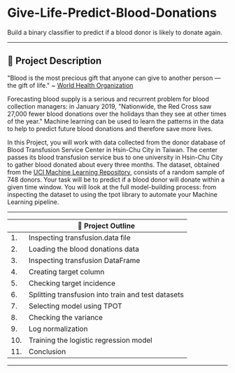 # Give-Life-Predict-Blood-Donations
Build a binary classifier to predict if a blood donor is likely to donate again.

--------

## 📌 Project Description
"Blood is the most precious gift that anyone can give to another person — the gift of life." ~ [World Health Organization](https://www.who.int/news-room/questions-and-answers/item/blood-products-why-should-i-donate-blood)

Forecasting blood supply is a serious and recurrent problem for blood collection managers: in January 2019, "Nationwide, the Red Cross saw 27,000 fewer blood donations over the holidays than they see at other times of the year." Machine learning can be used to learn the patterns in the data to help to predict future blood donations and therefore save more lives.

In this Project, you will work with data collected from the donor database of Blood Transfusion Service Center in Hsin-Chu City in Taiwan. The center passes its blood transfusion service bus to one university in Hsin-Chu City to gather blood donated about every three months. The dataset, obtained from the [UCI Machine Learning Repository](https://archive.ics.uci.edu/ml/datasets/Blood+Transfusion+Service+Center), consists of a random sample of 748 donors. Your task will be to predict if a blood donor will donate within a given time window. You will look at the full model-building process: from inspecting the dataset to using the tpot library to automate your Machine Learning pipeline.



------




||🎯 Project Outline|
|--|--|
|1. |Inspecting transfusion.data file |
|2. |Loading the blood donations data |
|3. |Inspecting transfusion DataFrame |
|4. |Creating target column |
|5. |Checking target incidence|
|6. |Splitting transfusion into train and test datasets|
|7. |Selecting model using TPOT|
|8. |Checking the variance|
|9. |Log normalization|
|10.|Training the logistic regression model|
|11.|Conclusion|


------

